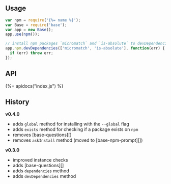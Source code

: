 ## Usage

```js
var npm = require('{%= name %}');
var Base = require('base');
var app = new Base();
app.use(npm());

// install npm packages `micromatch` and `is-absolute` to devDependencies
app.npm.devDependencies(['micromatch', 'is-absolute'], function(err) {
  if (err) throw err;
});
```

## API
{%= apidocs("index.js") %}

## History

**v0.4.0**
- adds `global` method for installing with the `--global` flag
- adds `exists` method for checking if a package exists on `npm`
- removes [base-questions][]
- removes `askInstall` method (moved to [base-npm-prompt][])

**v0.3.0**

- improved instance checks
- adds [base-questions][]
- adds `dependencies` method
- adds `devDependencies` method
